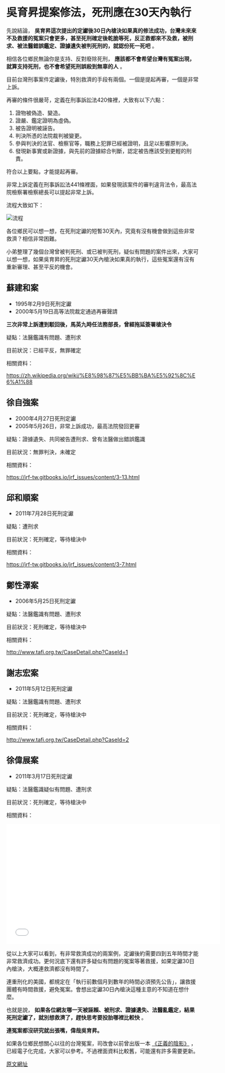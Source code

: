 # 吳育昇提案修法，死刑應在30天內執行

先說結論， **吳育昇這次提出的定讞後30日內槍決如果真的修法成功，台灣未來來不及救援的冤案只會更多，甚至死刑確定後乾脆等死，反正救都來不及救，被刑求、被法醫錯誤鑑定、證據遺失被判死刑的，就認份死一死吧** 。

相信各位鄉民無論你是支持、反對廢除死刑， **應該都不會希望台灣有冤案出現，就算支持死刑，也不會希望死刑誤殺到無辜的人** 。

目前台灣刑事案件定讞後，特別救濟的手段有兩個。一個是提起再審，一個是非常上訴。

再審的條件很嚴苛，定義在刑事訴訟法420條裡，大致有以下六點：

1. 證物被偽造、變造。
2. 證嚴、鑑定證明為虛偽。
3. 被告證明被誣告。
4. 判決所憑的法院裁判被變更。
5. 參與判決的法官、檢察官等，職務上犯罪已經被證明，且足以影響原判決。
6. 發現新事實或新證據，與先前的證據綜合判斷，認定被告應該受到更輕的刑責。

符合以上要點，才能提起再審。

非常上訴定義在刑事訴訟法441條裡面，如果發現該案件的審判違背法令，最高法院檢察署檢察總長可以提起非常上訴。

流程大致如下：

![流程](http://billy3321.github.io/images/criminal_flow/01.jpg)

各位鄉民可以想一想，在死刑定讞的短暫30天內，究竟有沒有機會做到這些非常救濟？相信非常困難。

小弟整理了幾個台灣曾被判死刑、或已被判死刑，疑似有問題的案件出來，大家可以想一想，如果吳育昇的死刑定讞30天內槍決如果真的執行，這些冤案還有沒有重新審理、甚至平反的機會。


## 蘇建和案

* 1995年2月9日死刑定讞
* 2000年5月19日高等法院裁定通過再審聲請

**三次非常上訴遭到駁回後，馬英九時任法務部長，曾經拖延簽署槍決令**

疑點：法醫鑑識有問題、遭刑求

目前狀況：已經平反，無罪確定

相關資料：

https://zh.wikipedia.org/wiki/%E8%98%87%E5%BB%BA%E5%92%8C%E6%A1%88


## 徐自強案

* 2000年4月27日死刑定讞
* 2005年5月26日，非常上訴成功，最高法院發回更審

疑點：證據遺失、共同被告遭刑求、曾有法醫做出錯誤鑑識

目前狀況：無罪判決，未確定

相關資料：

https://jrf-tw.gitbooks.io/jrf_issues/content/3-13.html


## 邱和順案

* 2011年7月28日死刑定讞

疑點：遭刑求

目前狀況：死刑確定，等待槍決中

相關資料：

https://jrf-tw.gitbooks.io/jrf_issues/content/3-7.html


## 鄭性澤案

* 2006年5月25日死刑定讞

疑點：法醫鑑識有問題、遭刑求

目前狀況：死刑確定，等待槍決中

相關資料：

http://www.tafi.org.tw/CaseDetail.php?CaseId=1


## 謝志宏案

* 2011年5月12日死刑定讞

疑點：法醫鑑識有問題、遭刑求

目前狀況：死刑確定，等待槍決中

相關資料：

http://www.tafi.org.tw/CaseDetail.php?CaseId=2


## 徐偉展案

* 2011年3月17日死刑定讞

疑點：法醫鑑識疑似有問題、遭刑求

目前狀況：死刑確定，等待槍決中

相關資料：

<iframe width="560" height="315" src="//www.youtube.com/embed/yJ7ZyA1cm84?hd=1&autoplay=1&loop=1&playlist=yJ7ZyA1cm84" frameborder="0" allowfullscreen></iframe>


從以上大家可以看到，有非常救濟成功的兩案例，定讞後約需要四到五年時間才能非常救濟成功。更何況底下還有許多疑似有問題的冤案等著救援，如果定讞30日內槍決，大概連救濟都沒有時間了。

連重刑化的美國，都規定在「執行前數個月到數年的時間必須預先公告」，讓救援團體有時間救援，避免冤案。會想出定讞30日內槍決這種主意的不知道在想什麼。

也就是說， **如果各位網友哪一天被誣賴、被刑求、證據遺失、法醫亂鑑定，結果死刑定讞了，就別想救濟了，趕快思考要投胎哪裡比較快** 。

**連冤案都沒研究就出張嘴，偉哉吳育昇。**

如果各位鄉民想關心以往的台灣冤案，司改會以前曾出版一本 [《正義的陰影》](https://www.gitbook.com/book/jrf-tw/shadow_of_justice/details) ，已經電子化完成，大家可以參考。不過裡面資料比較舊，可能還有許多需要更新。

[原文網址](https://www.ptt.cc/bbs/Gossiping/M.1442466876.A.E63.html)
